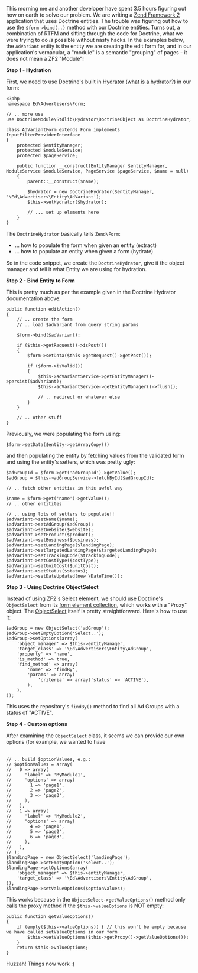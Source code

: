 This morning me and another developer have spent 3.5 hours figuring out how on earth to solve our problem. We are writing a [Zend Framework 2](http://framework.zend.com/) application that uses Doctrine entities. The trouble was figuring out how to use the `$form->bind(..)` method with our Doctrine entities. Turns out, a combination of RTFM and sifting through the code for Doctrine, what we were trying to do _is_ possible without nasty hacks. In the examples below, the `AdVariant` entity is the entity we are creating the edit form for, and in our application's vernacular, a "module" is a semantic "grouping" of pages - it does not mean a ZF2 "Module"!

**Step 1 - Hydration**

First, we need to use Doctrine's built in [Hydrator](https://github.com/doctrine/DoctrineModule/blob/master/docs/hydrator.md) ([what is a hydrator?](http://framework.zend.com/manual/2.0/en/modules/zend.stdlib.hydrator.html)) in our form:

~~~ .php
<?php
namespace Ed\Advertisers\Form;
 
// .. more use
use DoctrineModule\Stdlib\Hydrator\DoctrineObject as DoctrineHydrator;
 
class AdVariantForm extends Form implements InputFilterProviderInterface
{
	protected $entityManager;
	protected $moduleService;
	protected $pageService;
 
	public function __construct(EntityManager $entityManager, ModuleService $moduleService, PageService $pageService, $name = null)
	{
		parent::__construct($name);
 
		$hydrator = new DoctrineHydrator($entityManager, '\Ed\Advertisers\Entity\AdVariant');
		$this->setHydrator($hydrator);
 
		// ... set up elements here
	}
}
~~~

The `DoctrineHydrator` basically tells `Zend\Form`:
	
  * ... how to populate the form when given an entity (extract)
  * ... how to populate an entity when given a form (hydrate)

So in the code snippet, we create the `DoctrineHydrator`, give it the object manager and tell it what Entity we are using for hydration.

**Step 2 - Bind Entity to Form**

This is pretty much as per the example given in the Doctrine Hydrator documentation above:

~~~ .php
public function editAction()
{
	// .. create the form
	// .. load $adVariant from query string params
 
	$form->bind($adVariant);
 
	if ($this->getRequest()->isPost())
	{
		$form->setData($this->getRequest()->getPost());
 
		if ($form->isValid())
		{
			$this->adVariantService->getEntityManager()->persist($adVariant);
			$this->adVariantService->getEntityManager()->flush();
 
			// .. redirect or whatever else
		}
	}
 
	// .. other stuff
}
~~~

Previously, we were populating the form using:

~~~ .php
$form->setData($entity->getArrayCopy())
~~~

and then populating the entity by fetching values from the validated form and using the entity's setters, which was pretty ugly:

~~~ .php
$adGroupId = $form->get('adGroupId')->getValue();
$adGroup = $this->adGroupService->fetchById($adGroupId);
 
// .. fetch other entities in this awful way
 
$name = $form->get('name')->getValue();
// .. other entitites
 
// .. using lots of setters to populate!!
$adVariant->setName($name);
$adVariant->setAdGroup($adGroup);
$adVariant->setWebsite($website);
$adVariant->setProduct($product);
$adVariant->setBusiness($business);
$adVariant->setLandingPage($landingPage);
$adVariant->setTargetedLandingPage($targetedLandingPage);
$adVariant->setTrackingCode($trackingCode);
$adVariant->setCostType($costType);
$adVariant->setUnitCost($unitCost);
$adVariant->setStatus($status);
$adVariant->setDateUpdated(new \DateTime());
~~~

**Step 3 - Using Doctrine ObjectSelect**

Instead of using ZF2's Select element, we should use Doctrine's `ObjectSelect` from its [form element collection](https://github.com/doctrine/DoctrineModule/blob/master/docs/form-element.md), which works with a "Proxy" object. The [ObjectSelect](https://github.com/doctrine/DoctrineModule/blob/master/src/DoctrineModule/Form/Element/ObjectSelect.php) itself is pretty straightforward. Here's how to use it:

~~~ .php
$adGroup = new ObjectSelect('adGroup');
$adGroup->setEmptyOption('Select..');
$adGroup->setOptions(array(
	'object_manager' => $this->entityManager,
	'target_class' => '\Ed\Advertisers\Entity\AdGroup',
	'property' => 'name',
	'is_method' => true,
	'find_method' => array(
		'name' => 'findBy',
		'params' => array(
			'criteria' => array('status' => 'ACTIVE'),
		),
	),
));
~~~

This uses the repository's `findBy()` method to find all Ad Groups with a status of "ACTIVE".

**Step 4 - Custom options**

After examining the `ObjectSelect` class, it seems we can provide our own options (for example, we wanted to have <optgroup> groups on one of our dropdowns):

~~~ .php
// .. build $optionValues, e.g.:
// $optionValues = array(
//   0 => array(
//     'label' => 'MyModule1',
//     'options' => array(
//       1 => 'page1',
//       2 => 'page2',
//       3 => 'page3',
//     ),
//   ),
//   1 => array(
//     'label' => 'MyModule2',
//     'options' => array(
//       4 => 'page1',
//       5 => 'page2',
//       6 => 'page3',
//     ),
//   ),
// );
$landingPage = new ObjectSelect('landingPage');
$landingPage->setEmptyOption('Select..');
$landingPage->setOptions(array(
	'object_manager' => $this->entityManager,
	'target_class' => '\Ed\Advertisers\Entity\AdGroup',
));
$landingPage->setValueOptions($optionValues);
~~~

This works because in the `ObjectSelect->getValueOptions()` method only calls the proxy method if the `$this->valueOptions` is NOT empty:

~~~ .php
public function getValueOptions()
{
    if (empty($this->valueOptions)) { // this won't be empty because we have called setValueOptions in our form
        $this->setValueOptions($this->getProxy()->getValueOptions());
    }
    return $this->valueOptions;
}
~~~

Huzzah! Things now work :)
